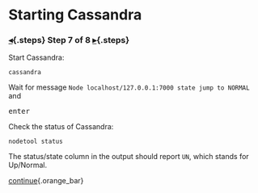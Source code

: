 <div class="top">

# Starting Cassandra
### [◂](command:katapod.loadPage?step6){.steps} Step 7 of 8 [▸](command:katapod.loadPage?step8){.steps}
</div>

Start Cassandra:
```
cassandra
```

Wait for message `Node localhost/127.0.0.1:7000 state jump to NORMAL` and 

<kbd>enter</kbd>


Check the status of Cassandra:
```
nodetool status
```

The status/state column in the output should report `UN`, which stands for Up/Normal.

[continue](command:katapod.loadPage?step8){.orange_bar}
